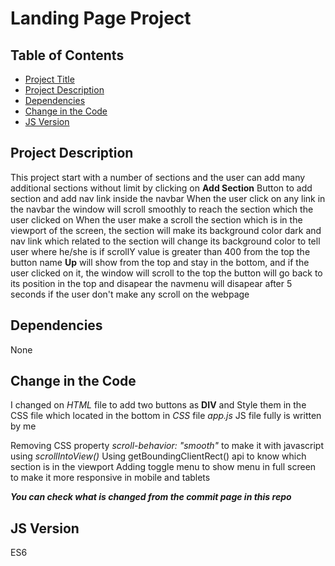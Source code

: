 # Landing Page Project

## Table of Contents

* [Project Title](#landing-page-project)
* [Project Description](#project-description)
* [Dependencies](#dependencies)
* [Change in the Code](#change-in-the-code)
* [JS Version](#js-version)

## Project Description

This project start with a number of sections and the user can add many additional sections without limit by clicking on **Add Section** Button to add section and add nav link inside the navbar
When the user click on any link in the navbar the window will scroll smoothly to reach the section which the user clicked on
When the user make a scroll the section which is in the viewport of the screen, the section will make its background color dark and nav link which related to the section will change its background color to tell user where he/she is
if scrollY value is greater than 400 from the top the button name **Up** will show from the top and stay in the bottom, and if the user clicked on it, the window will scroll to the top the button will go back to its position in the top and disapear
the navmenu will disapear after 5 seconds if the user don't make any scroll on the webpage

## Dependencies

None

## Change in the Code

I changed on *HTML* file to add two buttons as **DIV** and Style them in the CSS file which located in the bottom in *CSS* file
*app.js* JS file fully is written by me

Removing CSS property *scroll-behavior: "smooth"* to make it with javascript using *scrollIntoView()*
Using getBoundingClientRect() api to know which section is in the viewport
Adding toggle menu to show menu in full screen to make it more responsive in mobile and tablets

***You can check what is changed from the commit page in this repo***

## JS Version

ES6